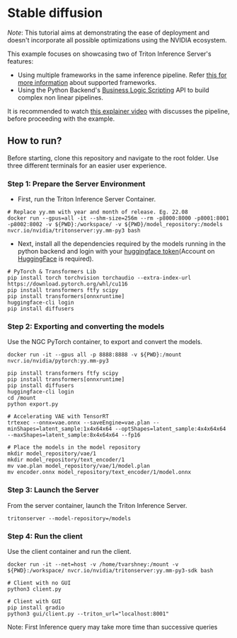 <!--
# Copyright 2022, NVIDIA CORPORATION & AFFILIATES. All rights reserved.
#
# Redistribution and use in source and binary forms, with or without
# modification, are permitted provided that the following conditions
# are met:
#  * Redistributions of source code must retain the above copyright
#    notice, this list of conditions and the following disclaimer.
#  * Redistributions in binary form must reproduce the above copyright
#    notice, this list of conditions and the following disclaimer in the
#    documentation and/or other materials provided with the distribution.
#  * Neither the name of NVIDIA CORPORATION nor the names of its
#    contributors may be used to endorse or promote products derived
#    from this software without specific prior written permission.
#
# THIS SOFTWARE IS PROVIDED BY THE COPYRIGHT HOLDERS ``AS IS'' AND ANY
# EXPRESS OR IMPLIED WARRANTIES, INCLUDING, BUT NOT LIMITED TO, THE
# IMPLIED WARRANTIES OF MERCHANTABILITY AND FITNESS FOR A PARTICULAR
# PURPOSE ARE DISCLAIMED.  IN NO EVENT SHALL THE COPYRIGHT OWNER OR
# CONTRIBUTORS BE LIABLE FOR ANY DIRECT, INDIRECT, INCIDENTAL, SPECIAL,
# EXEMPLARY, OR CONSEQUENTIAL DAMAGES (INCLUDING, BUT NOT LIMITED TO,
# PROCUREMENT OF SUBSTITUTE GOODS OR SERVICES; LOSS OF USE, DATA, OR
# PROFITS; OR BUSINESS INTERRUPTION) HOWEVER CAUSED AND ON ANY THEORY
# OF LIABILITY, WHETHER IN CONTRACT, STRICT LIABILITY, OR TORT
# (INCLUDING NEGLIGENCE OR OTHERWISE) ARISING IN ANY WAY OUT OF THE USE
# OF THIS SOFTWARE, EVEN IF ADVISED OF THE POSSIBILITY OF SUCH DAMAGE.
-->

# Stable diffusion

*Note*: This tutorial aims at demonstrating the ease of deployment and doesn't incorporate all possible optimizations using the NVIDIA ecosystem.

This example focuses on showcasing two of Triton Inference Server's features:
* Using multiple frameworks in the same inference pipeline. Refer [this for more information](https://github.com/triton-inference-server/backend#where-can-i-find-all-the-backends-that-are-available-for-triton) about supported frameworks.
* Using the Python Backend's [Business Logic Scripting](https://github.com/triton-inference-server/python_backend#business-logic-scripting) API to build complex non linear pipelines.

It is recommended to watch [this explainer video](https://youtu.be/JgP2WgNIq_w) with discusses the pipeline, before proceeding with the example. 

## How to run?

Before starting, clone this repository and navigate to the root folder. Use three different terminals for an easier user experience.

### Step 1: Prepare the Server Environment
* First, run the Triton Inference Server Container.
```
# Replace yy.mm with year and month of release. Eg. 22.08
docker run --gpus=all -it --shm-size=256m --rm -p8000:8000 -p8001:8001 -p8002:8002 -v ${PWD}:/workspace/ -v ${PWD}/model_repository:/models nvcr.io/nvidia/tritonserver:yy.mm-py3 bash
```
* Next, install all the dependencies required by the models running in the python backend and login with your [huggingface token](https://huggingface.co/settings/tokens)(Account on [HuggingFace](https://huggingface.co/) is required).

```
# PyTorch & Transformers Lib
pip install torch torchvision torchaudio --extra-index-url https://download.pytorch.org/whl/cu116
pip install transformers ftfy scipy
pip install transformers[onnxruntime]
huggingface-cli login
pip install diffusers
```

### Step 2: Exporting and converting the models
Use the NGC PyTorch container, to export and convert the models.

```
docker run -it --gpus all -p 8888:8888 -v ${PWD}:/mount nvcr.io/nvidia/pytorch:yy.mm-py3

pip install transformers ftfy scipy
pip install transformers[onnxruntime]
pip install diffusers
huggingface-cli login
cd /mount
python export.py

# Accelerating VAE with TensorRT
trtexec --onnx=vae.onnx --saveEngine=vae.plan --minShapes=latent_sample:1x4x64x64 --optShapes=latent_sample:4x4x64x64 --maxShapes=latent_sample:8x4x64x64 --fp16

# Place the models in the model repository
mkdir model_repository/vae/1
mkdir model_repository/text_encoder/1
mv vae.plan model_repository/vae/1/model.plan
mv encoder.onnx model_repository/text_encoder/1/model.onnx
```

### Step 3: Launch the Server
From the server container, launch the Triton Inference Server.
```
tritonserver --model-repository=/models
```

### Step 4: Run the client
Use the client container and run the client.
```
docker run -it --net=host -v /home/tvarshney:/mount -v ${PWD}:/workspace/ nvcr.io/nvidia/tritonserver:yy.mm-py3-sdk bash

# Client with no GUI
python3 client.py

# Client with GUI
pip install gradio
python3 gui/client.py --triton_url="localhost:8001"
```
Note: First Inference query may take more time than successive queries
